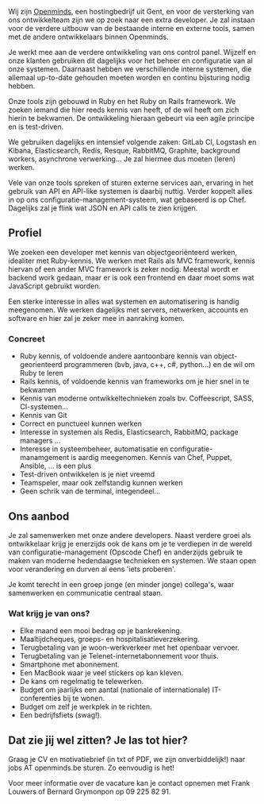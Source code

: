 Wij zijn [Openminds](http://openminds.be), een hostingbedrijf uit Gent, en voor de versterking van ons ontwikkelteam zijn we op zoek naar een extra developer. Je zal instaan voor de verdere uitbouw van de bestaande interne en externe tools, samen met de andere ontwikkelaars binnen Openminds.

Je werkt mee aan de verdere ontwikkeling van ons control panel. Wijzelf en onze klanten gebruiken dit dagelijks voor het beheer en configuratie van al onze systemen. Daarnaast hebben we verschillende interne systemen, die allemaal up-to-date gehouden moeten worden en continu bijsturing nodig hebben.

Onze tools zijn gebouwd in Ruby en het Ruby on Rails framework. We zoeken iemand die hier reeds kennis van heeft, of de wil heeft om zich hierin te bekwamen. De ontwikkeling hieraan gebeurt via een agile principe en is test-driven.

We gebruiken dagelijks en intensief volgende zaken: GitLab CI, Logstash en Kibana, Elasticsearch, Redis, Resque, RabbitMQ, Graphite, background workers, asynchrone verwerking… Je zal hiermee dus moeten (leren) werken.

Vele van onze tools spreken of sturen externe services aan, ervaring in het gebruik van API en API-like systemen is daarbij nuttig. Verder koppelt alles in op ons configuratie-management-systeem, wat gebaseerd is op Chef. Dagelijks zal je flink wat JSON en API calls te zien krijgen.

## Profiel

We zoeken een developer met kennis van objectgeoriënteerd werken, idealiter met Ruby-kennis. We werken met Rails als MVC framework, kennis hiervan of een ander MVC framework is zeker nodig. Meestal wordt er backend work gedaan, maar er is ook een frontend en daar moet soms wat JavaScript gebruikt worden.

Een sterke interesse in alles wat systemen en automatisering is handig meegenomen. We werken dagelijks met servers, netwerken, accounts en software en hier zal je zeker mee in aanraking komen.

### Concreet

* Ruby kennis, of voldoende andere aantoonbare kennis van object-georienteerd programmeren (bvb, java, c++, c#, python…) en de wil om Ruby te leren
* Rails kennis, of voldoende kennis van frameworks om je hier snel in te bekwamen
* Kennis van moderne ontwikkeltechnieken zoals bv. Coffeescript, SASS, CI-systemen…
* Kennis van Git
* Correct en punctueel kunnen werken
* Interesse in systemen als Redis, Elasticsearch, RabbitMQ, package managers …
* Interesse in systeembeheer, automatisatie en configuratie-manamgement is aardig meegenomen. Kennis van Chef, Puppet, Ansible, ... is een plus
* Test-driven ontwikkelen is je niet vreemd
* Teamspeler, maar ook zelfstandig kunnen werken
* Geen schrik van de terminal, integendeel...

## Ons aanbod

Je zal samenwerken met onze andere developers. Naast verdere groei als ontwikkelaar krijg je enerzijds ook de kans om je te verdiepen in de wereld van configuratie-management (Opscode Chef) en anderzijds gebruik te maken van moderne hedendaagse technieken en systemen. We staan open voor verandering en durven al eens 'iets proberen'.

Je komt terecht in een groep jonge (en minder jonge) collega's, waar samenwerken en communicatie centraal staan. 

### Wat krijg je van ons?

* Elke maand een mooi bedrag op je bankrekening.
* Maaltijdcheques, groeps- en hospitalisatieverzekering.
* Terugbetaling van je woon-werkverkeer met het openbaar vervoer.
* Terugbetaling van je Telenet-internetabonnement voor thuis.
* Smartphone met abonnement.
* Een MacBook waar je veel stickers op kan kleven.
* De kans om regelmatig te telewerken.
* Budget om jaarlijks een aantal (nationale of internationale) IT-conferenties bij te wonen.
* Budget om zelf je werkplek in te richten.
* Een bedrijfsfiets (swag!).
 
## Dat zie jij wel zitten? Je las tot hier?

Graag je CV en motivatiebrief (in txt of PDF, we zijn onverbiddelijk!) naar jobs AT openminds.be sturen. Zo eenvoudig is het!

Voor meer informatie over de vacature kan je contact opnemen met Frank Louwers of Bernard Grymonpon op 09 225 82 91.
